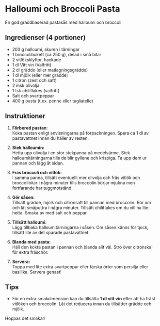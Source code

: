 
# Halloumi och Broccoli Pasta
En god gräddbaserad pastasås med halloumi och broccoli
## Ingredienser (4 portioner)
- 200 g halloumi, skuren i tärningar  
- 1 broccolibukett (ca 250 g), delad i små bitar  
- 2 vitlöksklyftor, hackade  
- 1 dl Vitt vin (Valfritt)
- 2 dl grädde (eller matlagningsgrädde)  
- 1 dl mjölk  (eller mer grädde)
- 1 citron (zest och saft)  
- 2 msk olivolja  
- 1 tsk chiliflakes (valfritt)  
- Salt och svartpeppar  
- 400 g pasta (t.ex. penne eller tagliatelle)  

## Instruktioner
1. **Förbered pastan:**  
   Koka pastan enligt anvisningarna på förpackningen. Spara ca 1 dl av pastavattnet innan du häller av resten.

2. **Stek halloumin:**  
   Hetta upp olivolja i en stor stekpanna på medelvärme. Stek halloumitärningarna tills de blir gyllene och krispiga. Ta upp dem ur pannan och lägg åt sidan.

3. **Fräs broccoli och vitlök:**  
   I samma panna, tillsätt eventuellt mer olivolja och fräs vitlök och broccolibitar i några minuter tills broccolin börjar mjukna men fortfarande har tuggmotstånd.

4. **Gör såsen:**  
   Tillsätt grädde, mjölk och citronsaft till pannan med broccolin. Rör om och låt småputtra i några minuter. Tillsätt chiliflakes om du vill ha lite hetta. Smaka av med salt och peppar.

5. **Tillsätt halloumi:**  
   Lägg tillbaka halloumitärningarna i såsen. Om såsen känns för tjock, tillsätt lite av det sparade pastavattnet.

6. **Blanda med pasta:**  
   Häll den kokta pastan i pannan och blanda allt väl. Strö över citronskal för extra fräschör.

7. **Servera:**  
   Toppa med lite extra svartpeppar eller färska örter som persilja eller basilika. Servera genast!

## Tips
- För en extra smakdimension kan du tillsätta **1 dl vitt vin** efter att ha fräst vitlöken och broccolin. Låt det reducera innan du tillsätter grädde och mjölk.

Hoppas det smakar!
